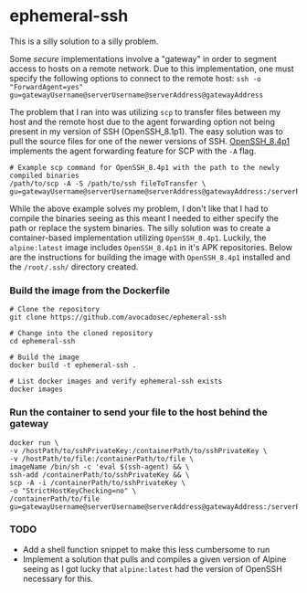 # ephemeral-ssh
This is a silly solution to a silly problem.

Some _secure_ implementations involve a "gateway" in order to segment access to hosts on a remote network. Due to this implementation, one must specify the following options to connect to the remote host: `ssh -o "ForwardAgent=yes" gu=gatewayUsername@serverUsername@serverAddress@gatewayAddress`

The problem that I ran into was utilizing `scp` to transfer files between my host and the remote host due to the agent forwarding option not being present in my version of SSH (OpenSSH_8.1p1). The easy solution was to pull the source files for one of the newer versions of SSH. [OpenSSH_8.4p1](https://www.openssh.com/txt/release-8.4) implements the agent forwarding feature for SCP with the `-A` flag.

```shell
# Example scp command for OpenSSH_8.4p1 with the path to the newly compiled binaries
/path/to/scp -A -S /path/to/ssh fileToTransfer \
gu=gatewayUsername@serverUsername@serverAddress@gatewayAddress:/serverPath/to/destination
```

While the above example solves my problem, I don't like that I had to compile the binaries seeing as this meant I needed to either specify the path or replace the system binaries. The silly solution was to create a container-based implementation utilizing `OpenSSH_8.4p1`. Luckily, the `alpine:latest` image includes `OpenSSH_8.4p1` in it's APK repositories. Below are the instructions for building the image with `OpenSSH_8.4p1` installed and the `/root/.ssh/` directory created.


### Build the image from the Dockerfile
```shell
# Clone the repository
git clone https://github.com/avocadosec/ephemeral-ssh

# Change into the cloned repository
cd ephemeral-ssh

# Build the image
docker build -t ephemeral-ssh .

# List docker images and verify ephemeral-ssh exists
docker images
```

### Run the container to send your file to the host behind the gateway
```shell
docker run \
-v /hostPath/to/sshPrivateKey:/containerPath/to/sshPrivateKey \
-v /hostPath/to/file:/containerPath/to/file \
imageName /bin/sh -c 'eval $(ssh-agent) && \
ssh-add /containerPath/to/sshPrivateKey && \
scp -A -i /containerPath/to/sshPrivateKey \
-o "StrictHostKeyChecking=no" \
/containerPath/to/file gu=gatewayUsername@serverUsername@serverAddress@gatewayAddress:/serverPath/to/destination'
```

### TODO
- Add a shell function snippet to make this less cumbersome to run 
- Implement a solution that pulls and compiles a given version of Alpine seeing as I got lucky that `alpine:latest` had the version of OpenSSH necessary for this.
